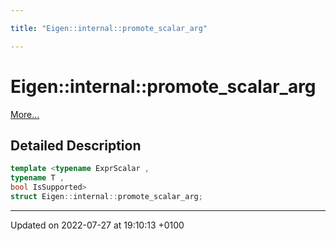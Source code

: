 ```yaml
---

title: "Eigen::internal::promote_scalar_arg"

---
```


# Eigen::internal::promote_scalar_arg



 [More...](#detailed-description)

## Detailed Description

```cpp
template <typename ExprScalar ,
typename T ,
bool IsSupported>
struct Eigen::internal::promote_scalar_arg;
```

-------------------------------

Updated on 2022-07-27 at 19:10:13 +0100